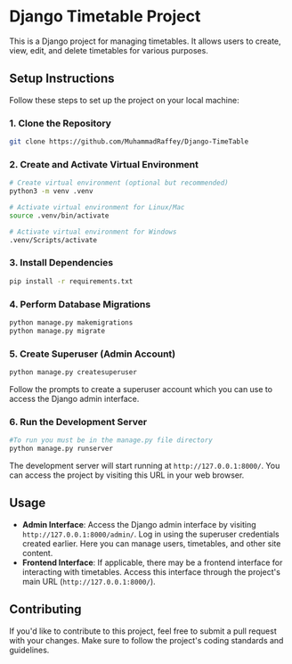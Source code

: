 
# Django Timetable Project

This is a Django project for managing timetables. It allows users to create, view, edit, and delete timetables for various purposes.

## Setup Instructions

Follow these steps to set up the project on your local machine:

### 1. Clone the Repository

```bash
git clone https://github.com/MuhammadRaffey/Django-TimeTable
```

### 2. Create and Activate Virtual Environment

```bash
# Create virtual environment (optional but recommended)
python3 -m venv .venv

# Activate virtual environment for Linux/Mac 
source .venv/bin/activate

# Activate virtual environment for Windows
.venv/Scripts/activate 
```

### 3. Install Dependencies

```bash
pip install -r requirements.txt
```

### 4. Perform Database Migrations

```bash
python manage.py makemigrations
python manage.py migrate
```

### 5. Create Superuser (Admin Account)

```bash
python manage.py createsuperuser
```

Follow the prompts to create a superuser account which you can use to access the Django admin interface.

### 6. Run the Development Server

```bash
#To run you must be in the manage.py file directory
python manage.py runserver
```
The development server will start running at `http://127.0.0.1:8000/`. You can access the project by visiting this URL in your web browser.

## Usage

- **Admin Interface**: Access the Django admin interface by visiting `http://127.0.0.1:8000/admin/`. Log in using the superuser credentials created earlier. Here you can manage users, timetables, and other site content.
- **Frontend Interface**: If applicable, there may be a frontend interface for interacting with timetables. Access this interface through the project's main URL (`http://127.0.0.1:8000/`).

## Contributing

If you'd like to contribute to this project, feel free to submit a pull request with your changes. Make sure to follow the project's coding standards and guidelines.

